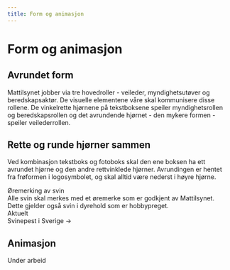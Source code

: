 ```yaml
---
title: Form og animasjon
---
```


# Form og animasjon

## Avrundet form

Mattilsynet jobber via tre hovedroller - veileder, myndighetsutøver og beredskapsaktør. De visuelle elementene våre skal kommunisere disse rollene. De vinkelrette hjørnene på tekstboksene speiler myndighetsrollen og beredskapsrollen og det avrundende hjørnet - den mykere formen - speiler veilederrollen.

## Rette og runde hjørner sammen

Ved kombinasjon tekstboks og fotoboks skal den ene boksen ha ett avrundet hjørne og den andre rettvinklede hjørner. Avrundingen er hentet fra frøformen i logosymbolet, og skal alltid være nederst i høyre hjørne.


<style module>
  .card { display: flex; flex-wrap: wrap; overflow: hidden; border-bottom-right-radius: 4rem; font-size: 1rem; margin: 3rem 0 }
  .card > * { flex: 1 1 10rem; width: 50%; height: auto; object-fit: cover }
  .card > div { padding: 2.5rem; background: var(--mt-granskog); color: var(--mt-gaasunge) }
  .card--light > div { background: var(--mt-gaasunge); color: var(--mt-mork-granskog) }
  .card__title { font-size: 1.5rem; font-weight: bold; margin-bottom: 1rem }
</style>
<div :class="`${$style.card} vp-raw`">
  <div>
    <div :class="$style.card__title">Øremerking av svin</div>
    Alle svin skal merkes med et øremerke som er godkjent av Mattilsynet. Dette gjelder også svin i dyrehold som er hobbypreget.
  </div>
  <img alt="" src="/form-1.png" />
</div>
<div>
  <div :class="`${$style.card} ${$style['card--light']} vp-raw`" style="max-width: 25rem">
    <img alt="" src="/form-2.png" />
    <div>
      Aktuelt
      <div :class="$style.card__title">Svinepest i Sverige &rarr;</div>
    </div>
  </div>
</div>

## Animasjon

Under arbeid